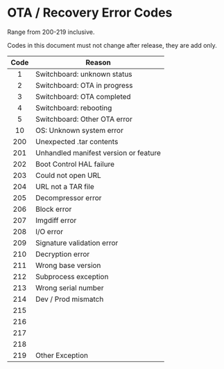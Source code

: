 # OTA / Recovery Error Codes
Range from 200-219 inclusive.

Codes in this document must not change after release, they are add only.

| Code | Reason                                |
|:----:|---------------------------------------|
|   1  | Switchboard: unknown status           |
|   2  | Switchboard: OTA in progress          |
|   3  | Switchboard: OTA completed            |
|   4  | Switchboard: rebooting                |
|   5  | Switchboard: Other OTA error          |
|  10  | OS: Unknown system error              |
| 200  | Unexpected .tar contents              |
| 201  | Unhandled manifest version or feature |
| 202  | Boot Control HAL failure              |
| 203  | Could not open URL                    |
| 204  | URL not a TAR file                    |
| 205  | Decompressor error                    |
| 206  | Block error                           |
| 207  | Imgdiff error                         |
| 208  | I/O error                             |
| 209  | Signature validation error            |
| 210  | Decryption error                      |
| 211  | Wrong base version                    |
| 212  | Subprocess exception                  |
| 213  | Wrong serial number                   |
| 214  | Dev / Prod mismatch                   |
| 215  |                                       |
| 216  |                                       |
| 217  |                                       |
| 218  |                                       |
| 219  | Other Exception                       |
